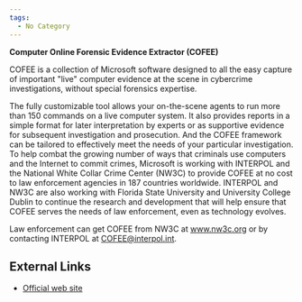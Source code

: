 ```yaml
---
tags:
  - No Category
---
```

**Computer Online Forensic Evidence Extractor (COFEE)**

COFEE is a collection of Microsoft software designed to all the easy
capture of important "live" computer evidence at the scene in cybercrime
investigations, without special forensics expertise.

The fully customizable tool allows your on-the-scene agents to run more
than 150 commands on a live computer system. It also provides reports in
a simple format for later interpretation by experts or as supportive
evidence for subsequent investigation and prosecution. And the COFEE
framework can be tailored to effectively meet the needs of your
particular investigation. To help combat the growing number of ways that
criminals use computers and the Internet to commit crimes, Microsoft is
working with INTERPOL and the National White Collar Crime Center (NW3C)
to provide COFEE at no cost to law enforcement agencies in 187 countries
worldwide. INTERPOL and NW3C are also working with Florida State
University and University College Dublin to continue the research and
development that will help ensure that COFEE serves the needs of law
enforcement, even as technology evolves.

Law enforcement can get COFEE from NW3C at www.nw3c.org or by contacting
INTERPOL at COFEE@interpol.int.

## External Links

- [Official web
  site](http://www.microsoft.com/industry/government/solutions/cofee/default.aspx)